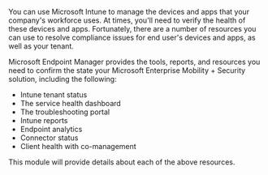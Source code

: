 You can use Microsoft Intune to manage the devices and apps that your company's workforce uses. At times, you'll need to verify the health of these devices and apps. Fortunately, there are a number of resources you can use to resolve compliance issues for end user's devices and apps, as well as your tenant.

Microsoft Endpoint Manager provides the tools, reports, and resources you need to confirm the state your Microsoft Enterprise Mobility + Security solution, including the following:

- Intune tenant status
- The service health dashboard  
- The troubleshooting portal
- Intune reports
- Endpoint analytics
- Connector status
- Client health with co-management

This module will provide details about each of the above resources.